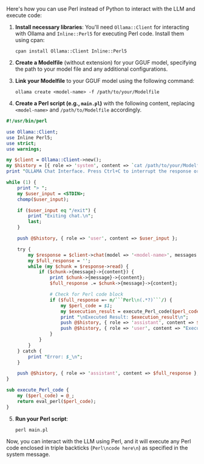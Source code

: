 Here's how you can use Perl instead of Python to interact with the LLM and execute code:

1. **Install necessary libraries**: You'll need `Ollama::Client` for interacting with Ollama and `Inline::Perl5` for executing Perl code. Install them using cpan:

   ```
   cpan install Ollama::Client Inline::Perl5
   ```

2. **Create a Modelfile** (without extension) for your GGUF model, specifying the path to your model file and any additional configurations.

3. **Link your Modelfile** to your GGUF model using the following command:

   ```
   ollama create <model-name> -f /path/to/your/Modelfile
   ```

4. **Create a Perl script (e.g., `main.pl`)** with the following content, replacing `<model-name>` and `/path/to/Modelfile` accordingly.

```perl
#!/usr/bin/perl

use Ollama::Client;
use Inline Perl5;
use strict;
use warnings;

my $client = Ollama::Client->new();
my $history = [{ role => 'system', content => `cat /path/to/your/Modelfile` }];
print "OLLAMA Chat Interface. Press Ctrl+C to interrupt the response or Ctrl+D to exit.\n";

while (1) {
    print "> ";
    my $user_input = <STDIN>;
    chomp($user_input);

    if ($user_input eq "/exit") {
        print "Exiting chat.\n";
        last;
    }

    push @$history, { role => 'user', content => $user_input };

    try {
        my $response = $client->chat(model => '<model-name>', messages => $history, stream => 1);
        my $full_response = '';
        while (my $chunk = $response->read) {
            if ($chunk->{message}->{content}) {
                print $chunk->{message}->{content};
                $full_response .= $chunk->{message}->{content};

                # Check for Perl code block
                if ($full_response =~ m/```Perl\n(.*?)```/) {
                    my $perl_code = $1;
                    my $execution_result = execute_Perl_code($perl_code);
                    print "\nExecuted Result: $execution_result\n";
                    push @$history, { role => 'assistant', content => $full_response };
                    push @$history, { role => 'user', content => "Executed Result: $execution_result" };
                }
            }
        }
    } catch {
        print "Error: $_\n";
    }

    push @$history, { role => 'assistant', content => $full_response };
}

sub execute_Perl_code {
    my ($perl_code) = @_;
    return eval_perl($perl_code);
}
```

5. **Run your Perl script**:

   ```
   perl main.pl
   ```

Now, you can interact with the LLM using Perl, and it will execute any Perl code enclosed in triple backticks (````Perl\ncode here\n````) as specified in the system message.
